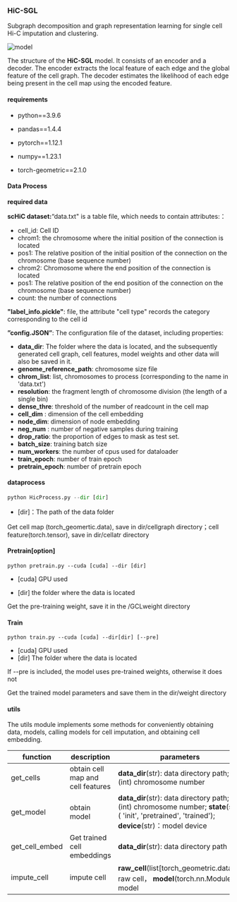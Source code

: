### HiC-SGL

Subgraph decomposition and graph representation learning for single cell Hi-C imputation and clustering.

![model](C:\Users\93595\Pictures\model.png)

The structure of the **HiC-SGL** model. It consists of an encoder and a decoder. The encoder extracts the local feature of each edge and the global feature of the cell graph. The decoder estimates the likelihood of each edge being present in the cell map using the encoded feature.



#### requirements

* python==3.9.6
* pandas==1.4.4
* pytorch==1.12.1
* numpy==1.23.1

* torch-geometric==2.1.0



#### Data Process

**required data**

**scHiC dataset:**“data.txt" is a table file, which needs to contain attributes:：

* cell_id: Cell ID
* chrom1: the chromosome where the initial position of the connection is located
* pos1: The relative position of the initial position of the connection on the chromosome (base sequence number)
* chrom2: Chromosome where the end position of the connection is located
* pos1: The relative position of the end position of the connection on the chromosome (base sequence number)
* count: the number of connections



**"label_info.pickle"**: file, the attribute "cell type" records the category corresponding to the cell id

**”config.JSON”**: The configuration file of the dataset, including properties:

* **data_dir**: The folder where the data is located, and the subsequently generated cell graph, cell features, model weights and other data will also be saved in it.
* **genome_reference_path**: chromosome size file
* **chrom_list**: list, chromosomes to process (corresponding to the name in 'data.txt')
* **resolution**: the fragment length of chromosome division (the length of a single bin)
* **dense_thre**: threshold of the number of readcount in the cell map
* **cell_dim** : dimension of the cell embedding
* **node_dim**: dimension of node embedding
* **neg_num** : number of negative samples during training
* **drop_ratio**: the proportion of edges to mask as test set.
* **batch_size**:  training batch size
* **num_workers**: the number of cpus used for dataloader
* **train_epoch**: number of train epoch 
* **pretrain_epoch**: number of pretrain epoch



#### dataprocess

```python
python HicProcess.py --dir [dir]
```

* [dir]：The path of the data folder

Get cell map (torch_geomertic.data), save in dir/cellgraph directory；cell feature(torch.tensor), save in dir/cellatr directory



#### Pretrain[option]

```
python pretrain.py --cuda [cuda] --dir [dir]
```

* [cuda] GPU used

* [dir] the folder where the data is located

Get the pre-training weight, save it in the /GCLweight directory



#### Train

```
python train.py --cuda [cuda] --dir[dir] [--pre]
```

* [cuda] GPU used
* [dir] The folder where the data is located

If --pre is included, the model uses pre-trained weights, otherwise it does not

Get the trained model parameters and save them in the dir/weight directory



#### utils

The utils module implements some methods for conveniently obtaining data, models, calling models for cell imputation, and obtaining cell embedding.

| function         |description                              | parameters                                                         | return                                                        |
| -------------- | --------------------------------- | ------------------------------------------------------------ | ----------------------------------------------------------- |
| get_cells      | obtain cell map and cell features | **data_dir**(str): data directory path; **c** (int) chromosome number | cellgraph(list[torch_geometric.data]), cell feature(tensor) |
| get_model      | obtain model                      | **data_dir**(str): data directory path;  **c** (int) chromosome number; **state**(str)( 'init', 'pretrained', 'trained'); **device**(str)：model device | model (torch.nn.Module)                                     |
| get_cell_embed | Get trained cell embeddings       | **data_dir**(str): data directory path                       | cell embed (numpy.array)                                    |
| impute_cell    | impute cell                       | **raw_cell**(list[torch_geometric.data]：raw cell， **model**(torch.nn.Module): model | imputed cell(torch.tensor)                                  |





